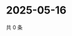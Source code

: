 # 2025-05-16

共 0 条

<!-- BEGIN ZHIHUQUESTIONS -->
<!-- 最后更新时间 Fri May 16 2025 10:30:11 GMT+0800 (China Standard Time) -->

<!-- END ZHIHUQUESTIONS -->
